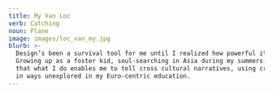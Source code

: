 ```yaml
---
title: My Van Loc
verb: Catching
noun: Plane
image: images/loc_van_my.jpg
blurb: >-
  Design’s been a survival tool for me until I realized how powerful it was.
  Growing up as a foster kid, soul-searching in Asia during my summers, I see
  that what I do enables me to tell cross cultural narratives, using creativity
  in ways unexplored in my Euro-centric education.
---
```

